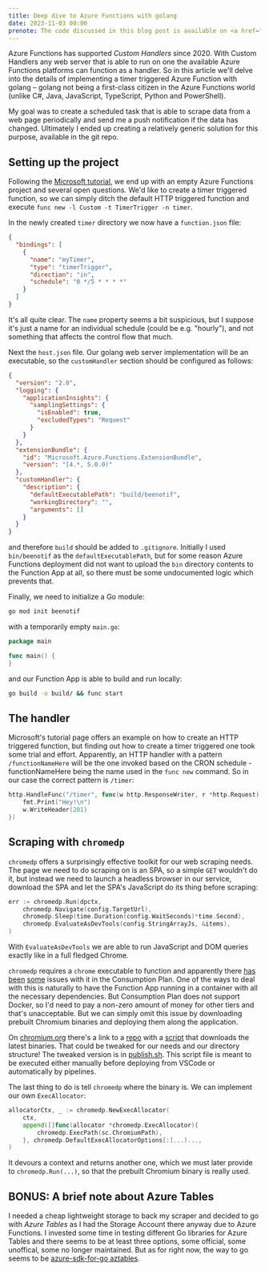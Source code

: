 ```yaml
---
title: Deep dive to Azure Functions with golang
date: 2023-11-03 00:00
prenote: The code discussed in this blog post is available on <a href="https://github.com/iotalambda/beenotif">GitHub</a>.
---
```


Azure Functions has supported _Custom Handlers_ since 2020. With Custom Handlers any web server that is able to run on one the available Azure Functions platforms can function as a handler. So in this article we'll delve into the details of implementing a timer triggered Azure Function with golang – golang not being a first-class citizen in the Azure Functions world (unlike C#, Java, JavaScript, TypeScript, Python and PowerShell).

My goal was to create a scheduled task that is able to scrape data from a web page periodically and send me a push notification if the data has changed. Ultimately I ended up creating a relatively generic solution for this purpose, available in the git repo.

## Setting up the project

Following the [Microsoft tutorial](https://learn.microsoft.com/en-us/azure/azure-functions/create-first-function-vs-code-other?tabs=go%2Clinux), we end up with an empty Azure Functions project and several open questions. We'd like to create a timer triggered function, so we can simply ditch the default HTTP triggered function and execute `func new -l Custom -t TimerTrigger -n timer`.

In the newly created `timer` directory we now have a `function.json` file:

```json
{
  "bindings": [
    {
      "name": "myTimer",
      "type": "timerTrigger",
      "direction": "in",
      "schedule": "0 */5 * * * *"
    }
  ]
}
```

It's all quite clear. The `name` property seems a bit suspicious, but I suppose it's just a name for an individual schedule (could be e.g. "hourly"), and not something that affects the control flow that much.

Next the `host.json` file. Our golang web server implementation will be an executable, so the `customHandler` section should be configured as follows:

```json
{
  "version": "2.0",
  "logging": {
    "applicationInsights": {
      "samplingSettings": {
        "isEnabled": true,
        "excludedTypes": "Request"
      }
    }
  },
  "extensionBundle": {
    "id": "Microsoft.Azure.Functions.ExtensionBundle",
    "version": "[4.*, 5.0.0)"
  },
  "customHandler": {
    "description": {
      "defaultExecutablePath": "build/beenotif",
      "workingDirectory": "",
      "arguments": []
    }
  }
}
```

and therefore `build` should be added to `.gitignore`. Initially I used `bin/beenotif` as the `defaultExecutablePath`, but for some reason Azure Functions deployment did not want to upload the `bin` directory contents to the Function App at all, so there must be some undocumented logic which prevents that.

Finally, we need to initialize a Go module:

```sh
go mod init beenotif
```

with a temporarily empty `main.go`:

```go
package main

func main() {
}
```

and our Function App is able to build and run locally:

```sh
go build -o build/ && func start
```

## The handler

Microsoft's tutorial page offers an example on how to create an HTTP triggered function, but finding out how to create a timer triggered one took some trial and effort. Apparently, an HTTP handler with a pattern `/functionNameHere` will be the one invoked based on the CRON schedule - functionNameHere being the name used in the `func new` command. So in our case the correct pattern is `/timer`:

```go
http.HandleFunc("/timer", func(w http.ResponseWriter, r *http.Request) {
	fmt.Print("Hey!\n")
	w.WriteHeader(201)
})
```

## Scraping with `chromedp`

`chromedp` offers a surprisingly effective toolkit for our web scraping needs. The page we need to do scraping on is an SPA, so a simple `GET` wouldn't do it, but instead we need to launch a headless browser in our service, download the SPA and let the SPA's JavaScript do its thing before scraping:

```go
err := chromedp.Run(dpctx,
	chromedp.Navigate(config.TargetUrl),
	chromedp.Sleep(time.Duration(config.WaitSeconds)*time.Second),
	chromedp.EvaluateAsDevTools(config.StringArrayJs, &items),
)
```

With `EvaluateAsDevTools` we are able to run JavaScript and DOM queries exactly like in a full fledged Chrome.

`chromedp` requires a `chrome` executable to function and apparently there [has](https://learn.microsoft.com/en-us/answers/questions/1354174/cannot-find-chrome-binary-in-azure-function-app) [been](https://anthonychu.ca/post/azure-functions-headless-chromium-puppeteer-playwright/) [some](https://stackoverflow.com/questions/65609204/puppeteer-throws-launch-exception-when-deployed-on-azure-functions-node-on-linux) issues with it in the Consumption Plan. One of the ways to deal with this is naturally to have the Function App running in a container with all the necessary dependencies. But Consumption Plan does not support Docker, so I'd need to pay a non-zero amount of money for other tiers and that's unacceptable. But we can simply omit this issue by downloading prebuilt Chromium binaries and deploying them along the application.

On [chromium.org](https://www.chromium.org/getting-involved/download-chromium/) there's a link to a [repo](https://github.com/scheib/chromium-latest-linux) with a [script](https://github.com/scheib/chromium-latest-linux/blob/master/update.sh) that downloads the latest binaries. That could be tweaked for our needs and our directory structure! The tweaked version is in [publish.sh](https://github.com/iotalambda/beenotif/blob/main/publish.sh). This script file is meant to be executed either manually before deploying from VSCode or automatically by pipelines.

The last thing to do is tell `chromedp` where the binary is. We can implement our own `ExecAllocator`:

```go
allocatorCtx, _ := chromedp.NewExecAllocator(
	ctx,
	append([]func(allocator *chromedp.ExecAllocator){
		chromedp.ExecPath(sc.ChromiumPath),
	}, chromedp.DefaultExecAllocatorOptions[:]...)...,
)
```

It devours a context and returns another one, which we must later provide to `chromedp.Run(...)`, so that the prebuilt Chromium binary is really used.

## **BONUS**: A brief note about Azure Tables

I needed a cheap lightweight storage to back my scraper and decided to go with _Azure Tables_ as I had the Storage Account there anyway due to Azure Functions. I invested some time in testing different Go libraries for Azure Tables and there seems to be at least three options, some official, some unoffical, some no longer maintained. But as for right now, the way to go seems to be [azure-sdk-for-go aztables](https://github.com/Azure/azure-sdk-for-go/tree/main/sdk/data/aztables).
